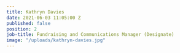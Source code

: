 ```yaml
---
title: Kathryn Davies
date: 2021-06-03 11:05:00 Z
published: false
position: 2
job-title: Fundraising and Communications Manager (Designate)
image: "/uploads/kathryn-davies.jpg"
---
```



